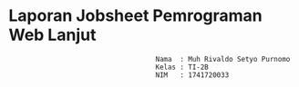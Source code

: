 # Laporan Jobsheet Pemrograman Web Lanjut 

                                        Nama  : Muh Rivaldo Setyo Purnomo 
                                        Kelas : TI-2B
                                        NIM   : 1741720033



